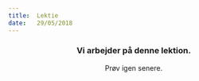 ```yaml
---
title:  Lektie
date:   29/05/2018
---
```


### <center>Vi arbejder på denne lektion.</center>
<center>Prøv igen senere.</center>